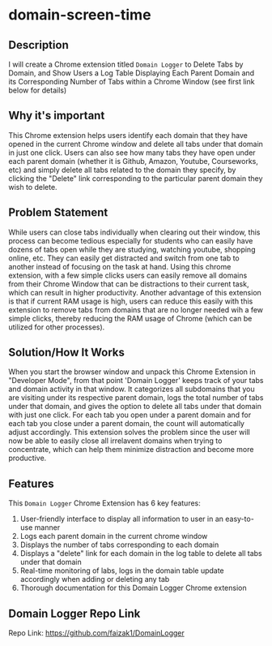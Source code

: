 # domain-screen-time

## Description

I will create a Chrome extension titled `Domain Logger` to Delete Tabs by Domain, and Show Users a Log Table Displaying Each Parent Domain and its Corresponding Number of Tabs within a Chrome Window (see first link below for details)

## Why it's important

This Chrome extension helps users identify each domain that they have opened in the current Chrome window and delete all tabs under that domain in just one click. Users can also see how many tabs they have open under each parent domain (whether it is Github, Amazon, Youtube, Courseworks, etc) and simply delete all tabs related to the domain they specify, by clicking the "Delete" link corresponding to the particular parent domain they wish to delete.

## Problem Statement

While users can close tabs individually when clearing out their window, this process can become tedious especially for students who can easily have dozens of tabs open while they are studying, watching youtube, shopping online, etc. They can easily get distracted and switch from one tab to another instead of focusing on the task at hand.
Using this chrome extension, with a few simple clicks users can easily remove all domains from their Chrome Window that can be distractions to their current task, which can result in higher productivity. Another advantage of this extension is that if current RAM usage is high, users can reduce this easily with this extension to remove tabs from domains that are no longer needed wih a few simple clicks, thereby reducing the RAM usage of Chrome (which can be utilized for other processes).

## Solution/How It Works

When you start the browser window and unpack this Chrome Extension in "Developer Mode", from that point 'Domain Logger' keeps track of your tabs and domain activity in that window. It categorizes all subdomains that you are visiting under its respective parent domain, logs the total number of tabs under that domain, and gives the option to delete all tabs under that domain with just one click.
For each tab you open under a parent domain and for each tab you close under a parent domain, the count will automatically adjust accordingly. This extension solves the problem since the user will now be able to easily close all irrelavent domains when trying to concentrate, which can help them minimize distraction and become more productive.

## Features

This `Domain Logger` Chrome Extension has 6 key features:

1. User-friendly interface to display all information to user in an easy-to-use manner
2. Logs each parent domain in the current chrome window
3. Displays the number of tabs corresponding to each domain
4. Displays a "delete" link for each domain in the log table to delete all tabs under that domain
5. Real-time monitoring of labs, logs in the domain table update accordingly when adding or deleting any tab
6. Thorough documentation for this Domain Logger Chrome extension

## Domain Logger Repo Link

Repo Link: <https://github.com/faizak1/DomainLogger>
